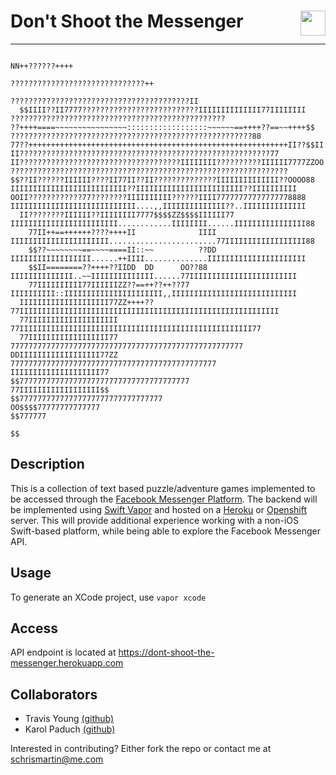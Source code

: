 # Don't Shoot the Messenger <img align="right" height="40" src="http://i.imgur.com/fSbWe8d.png">
---

```
                                                                                                 NN++??????++++                            
                                                                                         ??????????????????????????????++                  
                                                                                   ????????????????????????????????????????II              
  $$IIII??II7777??????????????????????????IIIIIIIIIIIIII77IIIIIIII               ????????????????????????????????????????????????          
??++++====~~~~~~~~~~~~~~~~::::::::::::::::::~~~~~~==++++??==~~++++$$         ??????????????????????????????????????????????????????88      
77??++++++++++++++++++++++++++++++++++++++++++++++++++++++++++II??$$II     II????????????????????????????????????????????????????????77    
II????????????????????????????????????IIIIIIII??????????IIIIII7777ZZOO   ??????????????????????????????????????????????????????????????    
$$??II??????IIIIII????II77II??II??????????????IIIIIIIIIIIIII??OOOO88     IIIIIIIIIIIIIIIIIIIIIIIIII??IIIIIIIIIIIIIIIIIIIIIIII??IIIIIIIIII  
OOII????????????77????????IIIIIIIIII??????IIII77777777777777778888     IIIIIIIIIIIIIIIIIIIIIIIIIIII....,,IIIIIIIIIIIIII??..IIIIIIIIIIIIII  
  II????????IIIIII??IIIIIIII7777$$$$ZZ$$$$IIIIII77                     IIIIIIIIIIIIIIIIIIIIIIII............IIIIIIII......IIIIIIIIIIIIIIII88
    77II++==++++++????++++II              IIII                         IIIIIIIIIIIIIIIIIIIIII........................77IIIIIIIIIIIIIIIIII88
    $$??~~~~~~~~==~~~~====II::~~          ??DD                         IIIIIIIIIIIIIIIIII......++IIII..............IIIIIIIIIIIIIIIIIIIIII  
    $$II========??++++??IIDD  DD      OO??88                             IIIIIIIIIIIIII..~~IIIIIIIIIIIIII......77IIIIIIIIIIIIIIIIIIIIIIII  
    77IIIIIIIIII77IIIIIIZZ??==++??++??77                                 IIIIIIIIII::IIIIIIIIIIIIIIIIIIIIII,,IIIIIIIIIIIIIIIIIIIIIIIIIIII  
  IIIIIIIIIIIIIIIIIIII77ZZ++++??                                           77IIIIIIIIIIIIIIIIIIIIIIIIIIIIIIIIIIIIIIIIIIIIIIIIIIIIIIIIII    
  77IIIIIIIIIIIIIIIIIIII                                                     77IIIIIIIIIIIIIIIIIIIIIIIIIIIIIIIIIIIIIIIIIIIIIIIIIIII77      
  77IIIIIIIIIIIIIIIIII77                                                       7777777777777777777777777777777777777777777777777777        
DDIIIIIIIIIIIIIIIIII77ZZ                                                         7777777777777777777777777777777777777777777777            
IIIIIIIIIIIIIIIIIIII77                                                             $$77777777777777777777777777777777777777                
77IIIIIIIIIIIIIIIIII$$                                                             $$77777777777777777777777777777777                      
OO$$$$77777777777777                                                               $$777777                                                
                                                                                         $$                                                
```

## Description
This is a collection of text based puzzle/adventure games implemented to be accessed through the [Facebook Messenger Platform](https://developers.facebook.com/docs/messenger-platform). The backend will be implemented using [Swift Vapor](http://vapor.codes) and hosted on a [Heroku](http://herokuapp.com) or [Openshift](http://openshift.com) server. This will provide additional experience working with a non-iOS Swift-based platform, while being able to explore the Facebook Messenger API. 

## Usage
To generate an XCode project, use `vapor xcode`

## Access
API endpoint is located at https://dont-shoot-the-messenger.herokuapp.com

## Collaborators
* Travis Young [(github)](https://github.com/tyoung31)
* Karol Paduch [(github)](https://github.com/DARKUNIT22)

Interested in contributing? Either fork the repo or contact me at schrismartin@me.com
